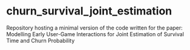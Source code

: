# churn_survival_joint_estimation
Repository hosting a minimal version of the code written for the paper: Modelling Early User-Game Interactions for Joint Estimation of Survival Time and Churn Probability
